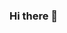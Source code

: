 ### Hi there 👋

<!--
**Dodgers-42/Dodgers-42** is a ✨ _special_ ✨ repository because its `README.md` (this file) appears on your GitHub profile.

Here are some ideas to get you started:

- 🔭 I’m currently working on ... Labs project in Lambda School
- 🌱 I’m currently learning ... Flutter
- 👯 I’m looking to collaborate on ... JavaScript and React Projects
- 🤔 I’m looking for help with ... more understanding of Flutter, Dart, Widgets
- 💬 Ask me about ... Anything
- 📫 How to reach me: ... kevin.bing.barber@gmail.com
- 😄 Pronouns: ... He/Him
- ⚡ Fun fact: ... Im and huge Dodgers and Browns fan
-->
